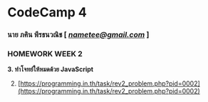 # CodeCamp 4

### นาย ภคิน พีรธนวณิช  [ *nametee@gmail.com* ]
### HOMEWORK WEEK 2

**3. ทำโจทย์ให้หมดด้วย JavaScript** 

2. [https://programming.in.th/task/rev2_problem.php?pid=0002](https://programming.in.th/task/rev2_problem.php?pid=0002)